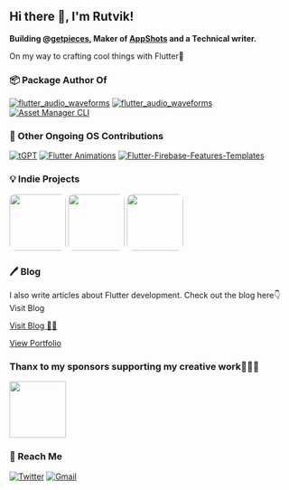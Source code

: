 ## Hi there 👋, I'm Rutvik!

**Building @[getpieces](https://pieces.app/), Maker of [AppShots](https://twitter.com/AppShotss) and a Technical writer.**
</br>

On my way to crafting cool things with Flutter🫶

### 📦 Package Author Of

<p>
  
[![flutter_audio_waveforms](https://github-readme-stats.vercel.app/api/pin/?username=rutvik110&repo=flutter_audio_waveforms&show_owner=true)](https://github.com/rutvik110/flutter_audio_waveforms) [![flutter_audio_waveforms](https://github-readme-stats.vercel.app/api/pin/?username=rutvik110&repo=bubbles_selection&show_owner=true)](https://github.com/rutvik110/bubbles_selection) [![Asset Manager CLI](https://github-readme-stats.vercel.app/api/pin/?username=rutvik110&repo=asset_manager_cli&show_owner=true)](https://github.com/rutvik110/asset_manager_cli)
  
</p>


### 📖 Other Ongoing OS Contributions

<p>
  
[![tGPT](https://github-readme-stats.vercel.app/api/pin/?username=rutvik110&repo=tgpt&show_owner=true)](https://github.com/rutvik110/tgpt) [![Flutter Animations](https://github-readme-stats.vercel.app/api/pin/?username=rutvik110&repo=Flutter-Animations&show_owner=true)](https://github.com/rutvik110/Flutter-Animations) [![Flutter-Firebase-Features-Templates](https://github-readme-stats.vercel.app/api/pin/?username=rutvik110&repo=Flutter-Firebase-Features-Templates&show_owner=true)](https://github.com/rutvik110/Flutter-Firebase-Features-Templates)

</p>

### 💡 Indie Projects

[<img src="https://imgur.com/Mwli1n9.png" height="100" width="100" style="border-radius:10px;">](https://twitter.com/AppShotss) [<img src="https://play-lh.googleusercontent.com/FKTVZYYj2_F7rGbKy9mm6QP3mgfrkX0kk_Kewq594JrBQawK9GOZGW5i-boFg6fPJJc=s360-rw" height="100" width="100" style="border-radius:10px;">](https://play.google.com/store/apps/details?id=com.erapp.era) [<img src="https://www.notion.so/image/https%3A%2F%2Fs3-us-west-2.amazonaws.com%2Fsecure.notion-static.com%2Fe81d6d26-d23a-4dd3-a30b-4899f358da7a%2Flets_talk.png?table=block&id=e0dde8f9-d358-4d4d-a0cf-d36ea7937645&spaceId=753c3c75-c788-421b-b759-6de577f28f56&width=3070&userId=ad3ea218-1c94-4c4a-8cbc-df7ce83e823d&cache=v2" height="100" width="100" style="border-radius:10px;">](https://www.notion.so/Let-s-Talk-User-Doc-e0dde8f9d3584d4da0cfd36ea7937645)

### 🖊️ Blog

I also write articles about Flutter development. Check out the blog here👇
Visit Blog

[Visit Blog ✍🏽](https://rutvik.codes/)




<!-- ### ⚙️ Github Stats -->
<!-- [![Top Langs](https://github-readme-stats.vercel.ap/api/top-langs/?username=rutvik110&layout=compact&hide=javascript,html,css)](https://github.com/anuraghazra/github-readme-stats) -->

<!-- [![Rutvik's wakatime stats](https://github-readme-stats.vercel.app/api/wakatime?username=rutvik110)](https://github.com/anuraghazra/github-readme-stats) -->


<!-- [![Rutvik's GitHub stats](https://github-readme-stats.vercel.app/api?username=rutvik110&theme=tokyonight&count_private=true&show_icons=true)](https://github.com/anuraghazra/github-readme-stats) -->

[View Portfolio](https://rutvik.codes/portfolio)
### Thanx to my sponsors supporting my creative work🧙🏻‍♂️
<a href="https://code.pieces.app/"><image src="https://user-images.githubusercontent.com/65209850/215668639-4e7c6b07-42bd-47db-abc0-5dce0740d696.png" height=100px width=100px></a>



### 👋 Reach Me
[![Twitter](https://img.shields.io/badge/Twitter-1DA1F2?style=for-the-badge&logo=twitter&logoColor=white)](https://twitter.com/TakRutvik)
[![Gmail](https://img.shields.io/badge/Gmail-D14836?style=for-the-badge&logo=gmail&logoColor=white)](https://mail.google.com/mail/u/0/?fs=1&tf=cm&to=takrutvik@gmail.com)    

